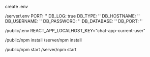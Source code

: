 create .env 

/server/.env
PORT: ''
DB_LOG: true
DB_TYPE: ''
DB_HOSTNAME: ''
DB_USERNAME: ''
DB_PASSWORD: ''
DB_DATABASE: ''
DB_PORT: ''

/public/.env
REACT_APP_LOCALHOST_KEY="chat-app-current-user"


/public/npm install
/server/npm install

/public/npm start
/server/npm start
